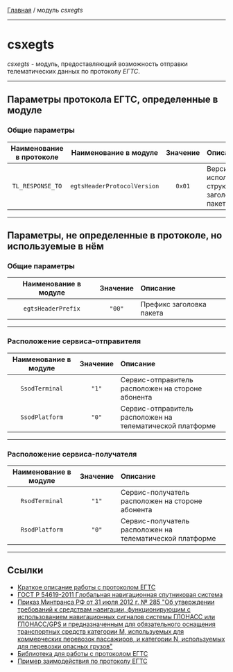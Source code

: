 [Главная](../README.md "Перейти на главную страницу описания модулей") / модуль *csxegts*

---

# csxegts

*csxegts* - модуль, предоставляющий возможность отправки телематических данных по протоколу *ЕГТС*.

---

## Параметры протокола ЕГТС, определенные в модуле

### Общие параметры
| Наименование в протоколе | Наименование в модуле | Значение | Описание |
|:---:|:---:|:---:|:---|
| `TL_RESPONSE_TO` | `egtsHeaderProtocolVersion` | `0x01` | Версия используемой структуры заголовка пакета |

---

## Параметры, не определенные в протоколе, но используемые в нём

### Общие параметры
Наименование в модуле | Значение | Описание |
|:---:|:---:|:---|
| `egtsHeaderPrefix` | `"00"` | Префикс заголовка пакета |

---

### Расположение сервиса-отправителя
Наименование в модуле | Значение | Описание |
|:---:|:---:|:---|
| `SsodTerminal` | `"1"` | Сервис-отправитель расположен на стороне абонента |
| `SsodPlatform` | `"0"` | Сервис-отправитель расположен на телематической платформе |

---

### Расположение сервиса-получателя
Наименование в модуле | Значение | Описание |
|:---:|:---:|:---|
| `RsodTerminal` | `"1"` | Сервис-получатель расположен на стороне абонента |
| `RsodPlatform` | `"0"` | Сервис-получатель расположен на телематической платформе |

---

## Ссылки
* [Краткое описание работы с протоколом ЕГТС](https://www.swe-notes.ru/post/protocol-egts/)
* [ГОСТ Р 54619-2011 Глобальная навигационная спутниковая система](https://docs.cntd.ru/document/1200095098)
* [Приказ Минтранса РФ от 31 июля 2012 г. № 285 "Об утверждении требований к средствам навигации, функционирующим с использованием навигационных сигналов системы ГЛОНАСС или ГЛОНАСС/GPS и предназначенным для обязательного оснащения транспортных средств категории М, используемых для коммерческих перевозок пассажиров, и категории N, используемых для перевозки опасных грузов"](https://www.swe-notes.ru/post/protocol-egts/)
* [Библиотека для работы с протоколом ЕГТС](https://github.com/kuznetsovin/egts-protocol)
* [Пример заимодействия по протоколу ЕГТС](https://github.com/LdDl/go-egts/blob/eb669ecd335318f10dbae95e3c58cd0022b8be0b/docs_rus/egts.txt)